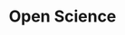 ---
title: "Open Science"
layout: collection
collection: open-science
permalink: /open-science/
author_profile: true
header:
  overlay_image: /assets/headers/cats.jpg
  caption: "Photo credit: [**DarkWorkX**](https://pixabay.com/illustrations/vintage-kitten-school-kittens-cat-4178304/)"
sort_order: reverse
---